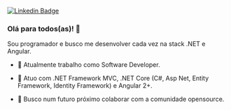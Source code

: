 
[![Linkedin Badge](https://img.shields.io/badge/-LinkedIn-blue?style=for-the-badge&logo=Linkedin&logoColor=white&link=https://www.linkedin.com/in/alessandro-tulioli/)](https://www.linkedin.com/in/alessandro-tulioli/)

### Olá para todos(as)! 👋

Sou programador e busco me desenvolver cada vez na stack .NET e Angular.

- 🔭 Atualmente trabalho como Software Developer.

- 🌱 Atuo com .NET Framework MVC, .NET Core (C#, Asp Net, Entity Framework, Identity Framework) e Angular 2+.

- 👯 Busco num futuro próximo colaborar com a comunidade opensource.



 
 


